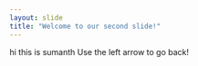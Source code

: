 ```yaml
---
layout: slide
title: "Welcome to our second slide!"
---
```

hi this is sumanth
Use the left arrow to go back!
